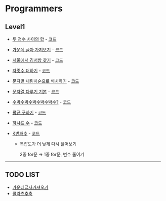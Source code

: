 

# Programmers

## Level1

* [두 정수 사이의 합](https://programmers.co.kr/learn/courses/30/lessons/12912) - [코드](./Programmers/src/main/java/dev/solar/level1/SumBetweenTwoNum.java)

* [가운데 글자 가져오기](https://programmers.co.kr/learn/courses/30/lessons/12912) - [코드](./Programmers/src/main/java/dev/solar/level1/CenterNumber.java)

* [서울에서 김서방 찾기](https://programmers.co.kr/learn/courses/30/lessons/12919) - [코드](./Programmers/src/main/java/dev/solar/level1/FindKim.java)

* [자릿수 더하기](https://programmers.co.kr/learn/courses/30/lessons/12931) - [코드](./Programmers/src/main/java/dev/solar/level1/SumDigits.java)

* [문자열 내림차순으로 배치하기](https://programmers.co.kr/learn/courses/30/lessons/12917) - [코드](./Programmers/src/main/java/dev/solar/level1/SortDescString.java)

* [문자열 다루기 기본](https://programmers.co.kr/learn/courses/30/lessons/12918?language=java) - [코드](./Programmers/src/main/java/dev/solar/level1/TreatNormalString.java)

* [수박수박수박수박수박수?](https://programmers.co.kr/learn/courses/30/lessons/12922?language=java) - [코드](./Programmers/src/main/java/dev/solar/level1/SuBak.java)

* [평균 구하기](https://programmers.co.kr/learn/courses/30/lessons/12944) - [코드](./Programmers/src/main/java/dev/solar/level1/FindAverage.java)

* [하샤드 수](https://programmers.co.kr/learn/courses/30/lessons/12947) - [코드](./Programmers/src/main/java/dev/solar/level1/Harshad.java)

* [K번째수](https://programmers.co.kr/learn/courses/30/lessons/42748) - [코드](./Programmers/src/main/java/dev/solar/level1/NumberOfK.java)

  - 복잡도가 더 낮게 다시 풀어보기

    2중 for문 → 1중 for문, 변수 줄이기

  

---

## TODO LIST

* [가운데글자가져오기](https://programmers.co.kr/learn/courses/30/lessons/12912)
* [콜라츠추축](https://programmers.co.kr/learn/courses/30/lessons/12943)

